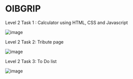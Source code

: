 # OIBGRIP

Level 2 Task 1 : Calculator using HTML, CSS and Javascript

![image](https://user-images.githubusercontent.com/92423461/221555968-80ff9eeb-35e2-4daf-a27f-d914e7a92552.png)

Level 2 Task 2: Tribute page 

![image](https://user-images.githubusercontent.com/92423461/223728243-0168bc54-307f-4b67-a062-1ac85d9376a5.png)

Level 2 Task 3: To Do list

![image](https://user-images.githubusercontent.com/92423461/224057772-930a90fa-f794-4b0e-8527-455b7916f348.png)
